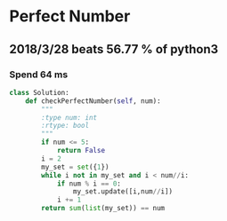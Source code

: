 # Perfect Number

## 2018/3/28 beats 56.77 % of python3
### Spend 64 ms
```python
class Solution:
    def checkPerfectNumber(self, num):
        """
        :type num: int
        :rtype: bool
        """
        if num <= 5:
            return False
        i = 2
        my_set = set({1})
        while i not in my_set and i < num//i:
            if num % i == 0:
                my_set.update([i,num//i])
            i += 1
        return sum(list(my_set)) == num
```
